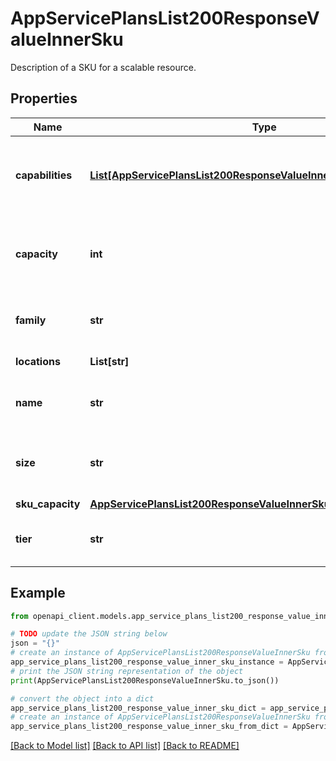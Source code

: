 # AppServicePlansList200ResponseValueInnerSku

Description of a SKU for a scalable resource.

## Properties

Name | Type | Description | Notes
------------ | ------------- | ------------- | -------------
**capabilities** | [**List[AppServicePlansList200ResponseValueInnerSkuCapabilitiesInner]**](AppServicePlansList200ResponseValueInnerSkuCapabilitiesInner.md) | Capabilities of the SKU, e.g., is traffic manager enabled? | [optional] 
**capacity** | **int** | Current number of instances assigned to the resource. | [optional] 
**family** | **str** | Family code of the resource SKU. | [optional] 
**locations** | **List[str]** | Locations of the SKU. | [optional] 
**name** | **str** | Name of the resource SKU. | [optional] 
**size** | **str** | Size specifier of the resource SKU. | [optional] 
**sku_capacity** | [**AppServicePlansList200ResponseValueInnerSkuSkuCapacity**](AppServicePlansList200ResponseValueInnerSkuSkuCapacity.md) |  | [optional] 
**tier** | **str** | Service tier of the resource SKU. | [optional] 

## Example

```python
from openapi_client.models.app_service_plans_list200_response_value_inner_sku import AppServicePlansList200ResponseValueInnerSku

# TODO update the JSON string below
json = "{}"
# create an instance of AppServicePlansList200ResponseValueInnerSku from a JSON string
app_service_plans_list200_response_value_inner_sku_instance = AppServicePlansList200ResponseValueInnerSku.from_json(json)
# print the JSON string representation of the object
print(AppServicePlansList200ResponseValueInnerSku.to_json())

# convert the object into a dict
app_service_plans_list200_response_value_inner_sku_dict = app_service_plans_list200_response_value_inner_sku_instance.to_dict()
# create an instance of AppServicePlansList200ResponseValueInnerSku from a dict
app_service_plans_list200_response_value_inner_sku_from_dict = AppServicePlansList200ResponseValueInnerSku.from_dict(app_service_plans_list200_response_value_inner_sku_dict)
```
[[Back to Model list]](../README.md#documentation-for-models) [[Back to API list]](../README.md#documentation-for-api-endpoints) [[Back to README]](../README.md)


